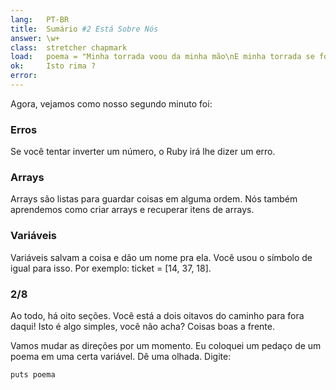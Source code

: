 ```yaml
---
lang:   PT-BR
title:  Sumário #2 Está Sobre Nós
answer: \w+
class:  stretcher chapmark
load:   poema = "Minha torrada voou da minha mão\nE minha torrada se foi para a lua.\nMas quando eu vejo isso na televisão,\nColocando nossa bandeira no cometa Halley,\nMais ainda eu quero come-la.\n"
ok:     Isto rima ?
error:  
---
```


Agora, vejamos como nosso segundo minuto foi:

### Erros
Se você tentar inverter um número, o Ruby irá lhe dizer um erro.

### Arrays
Arrays são listas para guardar coisas em alguma ordem.
Nós também aprendemos como criar arrays e recuperar itens de arrays.

### Variáveis
Variáveis salvam a coisa e dão um nome pra ela. Você usou o símbolo de igual para isso. Por exemplo:
ticket = [14, 37, 18].

### 2/8
Ao todo, há oito seções. Você está a dois oitavos do caminho para fora daqui! Isto é algo simples,
você não acha? Coisas boas a frente.

Vamos mudar as direções por um momento. Eu coloquei um pedaço de um poema em uma certa variável.
Dê uma olhada. Digite:

    puts poema
